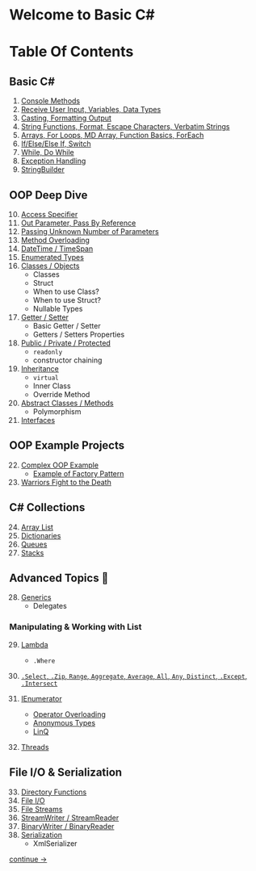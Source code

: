 # Welcome to Basic C#


# Table Of Contents

## Basic C#

1. [Console Methods](https://github.com/QuackPlayground/csharp/blob/main/theory/basic/01.md)
2. [Receive User Input, Variables, Data Types](https://github.com/QuackPlayground/csharp/blob/main/theory/basic/02.md)
3. [Casting, Formatting Output](https://github.com/QuackPlayground/csharp/blob/main/theory/basic/03.md)
4. [String Functions, Format, Escape Characters, Verbatim Strings](https://github.com/QuackPlayground/csharp/blob/main/theory/basic/04.md)
5. [Arrays, For Loops, MD Array, Function Basics, ForEach](https://github.com/QuackPlayground/csharp/blob/main/theory/basic/05.md)
6. [If/Else/Else If, Switch](https://github.com/QuackPlayground/csharp/blob/main/theory/basic/06.md)
7. [While, Do While](https://github.com/QuackPlayground/csharp/blob/main/theory/basic/07.md)
8. [Exception Handling](https://github.com/QuackPlayground/csharp/blob/main/theory/basic/08.md)
9. [StringBuilder](https://github.com/QuackPlayground/csharp/blob/main/theory/basic/09.md)

## OOP Deep Dive
10. [Access Specifier](https://github.com/QuackPlayground/csharp/blob/main/theory/basic/10.md)
11. [Out Parameter, Pass By Reference](https://github.com/QuackPlayground/csharp/blob/main/theory/basic/11.md)
12. [Passing Unknown Number of Parameters](https://github.com/QuackPlayground/csharp/blob/main/theory/basic/12.md)
13. [Method Overloading](https://github.com/QuackPlayground/csharp/blob/main/theory/basic/13.md)
14. [DateTime / TimeSpan](https://github.com/QuackPlayground/csharp/blob/main/theory/basic/14.md)
15. [Enumerated Types](https://github.com/QuackPlayground/csharp/blob/main/theory/basic/15.md)
16. [Classes / Objects](https://github.com/QuackPlayground/csharp/blob/main/theory/basic/16.md)
    * Classes
    * Struct
    * When to use Class?
    * When to use Struct?
    * Nullable Types
17. [Getter / Setter](https://github.com/QuackPlayground/csharp/blob/main/theory/basic/17.md)
    * Basic Getter / Setter
    * Getters / Setters Properties
18. [Public / Private / Protected](https://github.com/QuackPlayground/csharp/blob/main/theory/basic/18.md)
    * `readonly`
    * constructor chaining 
19. [Inheritance](https://github.com/QuackPlayground/csharp/blob/main/theory/basic/19.md)
    * `virtual`
    * Inner Class
    * Override Method
20. [Abstract Classes / Methods](https://github.com/QuackPlayground/csharp/blob/main/theory/basic/20.md)
    * Polymorphism
21. [Interfaces](https://github.com/QuackPlayground/csharp/blob/main/theory/basic/21.md)

## OOP Example Projects

22. [Complex OOP Example](https://github.com/QuackPlayground/csharp/blob/main/theory/basic/22.md)
    * [Example of Factory Pattern](https://github.com/QuackPlayground/csharp/blob/main/theory/basic/22-part2.md)
23. [Warriors Fight to the Death](https://github.com/QuackPlayground/csharp/blob/main/theory/basic/23.md)

## C# Collections
24. [Array List](https://github.com/QuackPlayground/csharp/blob/main/theory/basic/24.md)
25. [Dictionaries](https://github.com/QuackPlayground/csharp/blob/main/theory/basic/25.md)
26. [Queues](https://github.com/QuackPlayground/csharp/blob/main/theory/basic/26.md)
27. [Stacks](https://github.com/QuackPlayground/csharp/blob/main/theory/basic/27.md)

## Advanced Topics 🤔
28. [Generics](https://github.com/QuackPlayground/csharp/blob/main/theory/basic/28.md) 
    * Delegates
### Manipulating & Working with List
29. [Lambda](https://github.com/QuackPlayground/csharp/blob/main/theory/basic/29.md) 
    * `.Where`
30. [`.Select`, `.Zip`, `Range`, `Aggregate`, `Average`, `All`, `Any`, `Distinct`, `.Except`, `.Intersect`](https://github.com/QuackPlayground/csharp/blob/main/theory/basic/30.md) 
31. [IEnumerator](https://github.com/QuackPlayground/csharp/blob/main/theory/basic/31.md) 
    * [Operator Overloading](https://github.com/QuackPlayground/csharp/blob/main/theory/basic/32.md)
    * [Anonymous Types](https://github.com/QuackPlayground/csharp/blob/main/theory/basic/33.md)
    * [LinQ](https://github.com/QuackPlayground/csharp/blob/main/theory/basic/34.md)

32. [Threads](https://github.com/QuackPlayground/csharp/blob/main/theory/basic/35.md)

## File I/O & Serialization
33. [Directory Functions](https://github.com/QuackPlayground/csharp/blob/main/theory/basic/36.md)
34. [File I/O](https://github.com/QuackPlayground/csharp/blob/main/theory/basic/37.md)
35. [File Streams](https://github.com/QuackPlayground/csharp/blob/main/theory/basic/38.md)
36. [StreamWriter / StreamReader](https://github.com/QuackPlayground/csharp/blob/main/theory/basic/39.md)
37. [BinaryWriter / BinaryReader](https://github.com/QuackPlayground/csharp/blob/main/theory/basic/40.md)
38. [Serialization](https://github.com/QuackPlayground/csharp/blob/main/theory/basic/41.md)
    * XmlSerializer



[continue ->](https://github.com/QuackPlayground/csharp/blob/main/theory/basic/01.md)